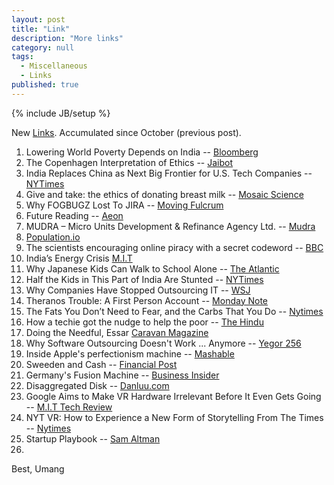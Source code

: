 ```yaml
---
layout: post
title: "Link"
description: "More links"
category: null
tags: 
  - Miscellaneous
  - Links
published: true
---
```


{% include JB/setup %}

New <a href="http://umangsaini.in/tags.html#Links-ref">Links</a>. Accumulated since October (previous post).

1. Lowering World Poverty Depends on India -- [Bloomberg](http://www.bloombergview.com/articles/2015-10-27/making-a-dent-in-world-poverty-depends-on-india)
2. The Copenhagen Interpretation of Ethics -- [Jaibot](http://blog.jaibot.com/the-copenhagen-interpretation-of-ethics/)
3. India Replaces China as Next Big Frontier for U.S. Tech Companies -- [NYTimes](http://www.nytimes.com/2015/09/28/technology/india-replaces-china-as-next-big-frontier-for-us-tech-companies.html)
4. Give and take: the ethics of donating breast milk -- [Mosaic Science](http://mosaicscience.com/story/give-and-take-ethics-donating-breast-milk)
5. Why FOGBUGZ Lost To JIRA -- [Moving Fulcrum](http://movingfulcrum.com/why-fogbugz-lost-to-jira/)
6. Future Reading -- [Aeon](http://aeon.co/magazine/technology/why-have-digital-books-stopped-evolving/)
7. MUDRA – Micro Units Development & Refinance Agency Ltd. -- [Mudra](http://www.mudra.org.in/offerings.php)
8. [Population.io](http://population.io/)
9. The scientists encouraging online piracy with a secret codeword -- [BBC](http://www.bbc.com/news/blogs-trending-34572462)
10. India’s Energy Crisis [M.I.T](http://www.technologyreview.com/featuredstory/542091/indias-energy-crisis/)
11. Why Japanese Kids Can Walk to School Alone -- [The Atlantic](http://www.theatlantic.com/technology/archive/2015/10/why-japanese-kids-can-walk-to-school-alone/408475/?single_page=true)
12. Half the Kids in This Part of India Are Stunted -- [NYTimes](http://www.nytimes.com/2015/10/15/opinion/half-these-kids-are-stunted.html)
13. Why Companies Have Stopped Outsourcing IT -- [WSJ](http://blogs.wsj.com/experts/2015/10/14/why-companies-have-stopped-outsourcing-it/)
14. Theranos Trouble: A First Person Account -- [Monday Note](http://www.mondaynote.com/2015/10/18/theranos-trouble-a-first-person-account/)
15. The Fats You Don’t Need to Fear, and the Carbs That You Do -- [Nytimes](http://well.blogs.nytimes.com/2015/10/19/the-fats-you-dont-need-to-fear-and-the-carbs-that-you-do/)
16. How a techie got the nudge to help the poor -- [The Hindu](http://www.thehindubusinessline.com/specials/emerging-entrepreneurs/how-a-techie-got-the-nudge-to-help-the-poor/article7780880.ece)
17. Doing the Needful, Essar [Caravan Magazine](http://www.caravanmagazine.in/reportage/doing-needful-essar-industry-influence)
18. Why Software Outsourcing Doesn't Work ... Anymore -- [Yegor 256](http://www.yegor256.com/2015/10/27/outsourcing-doesnt-work.html)
19. Inside Apple's perfectionism machine -- [Mashable](http://mashable.com/2015/10/28/apple-phil-schiller-mac)
20. Sweeden and Cash -- [Financial Post](http://business.financialpost.com/business-insider/people-in-sweden-are-hiding-cash-in-their-microwaves-because-of-a-fascinating-and-terrifying-economic-experiment)
21. Germany's Fusion Machine -- [Business Insider](http://www.businessinsider.my/germany-is-turning-on-its-monster-stellarator-2015-10/#Bwk3XXUxIJsLI2hw.97)
22. Disaggregated Disk -- [Danluu.com](http://danluu.com/infinite-disk/)
23. Google Aims to Make VR Hardware Irrelevant Before It Even Gets Going -- [M.I.T Tech Review](http://www.technologyreview.com/featuredstory/542991/google-aims-to-make-vr-hardware-irrelevant-before-it-even-gets-going/)
24. NYT VR: How to Experience a New Form of Storytelling From The Times -- [Nytimes](http://www.nytimes.com/2015/11/08/magazine/nyt-vr-how-to-experience-a-new-form-of-storytelling-from-the-times.html?_r=0)
25. Startup Playbook -- [Sam Altman](http://playbook.samaltman.com/)
26. 



Best, Umang
